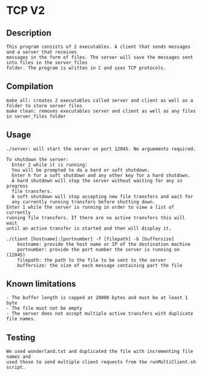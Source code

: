 # TCP V2

## Description
    This program consists of 2 executables. A client that sends messages and a server that receives
    messages in the form of files. The server will save the messages sent into files in the server_files
    folder. The program is written in C and uses TCP protocols.

## Compilation
    make all: creates 2 executables called server and client as well as a folder to store server files
    make clean: removes executables server and client as well as any files in server_files folder

## Usage
    ./server: will start the server on port 12045. No arguements required.
    
    To shutdown the server:
      Enter 2 while it is running:
      You will be prompted to do a hard or soft shutdown.
      Enter h for a soft shutdown and any other key for a hard shutdown.
      A hard shutdown will stop the server without waiting for any in progress
      file transfers.
      A soft shutdown will stop accepting new file transfers and wait for
      any currently running transfers before shutting down.
    Enter 1 while the server is running in order to view a list of currently
    running file transfers. If there are no active transfers this will wait
    until an active transfer is started and then will display it.

    ./client [hostname]:[portnumber] -f [filepath] -b [buffersize]
        hostname: provide the host name or IP of the destination machine
        portnumber: provide the port number the server is running on (12045)
        filepath: the path to the file to be sent to the server
        buffersize: the size of each message containing part the file

## Known limitations
    - The buffer length is capped at 20000 bytes and must be at least 1 byte
    - The file must not be empty
    - The server does not accept multiple active transfers with duplicate file names.

## Testing
    We used wonderland.txt and duplicated the file with incrementing file names and 
    used those to send multiple client requests from the runMultiClient.sh script.

